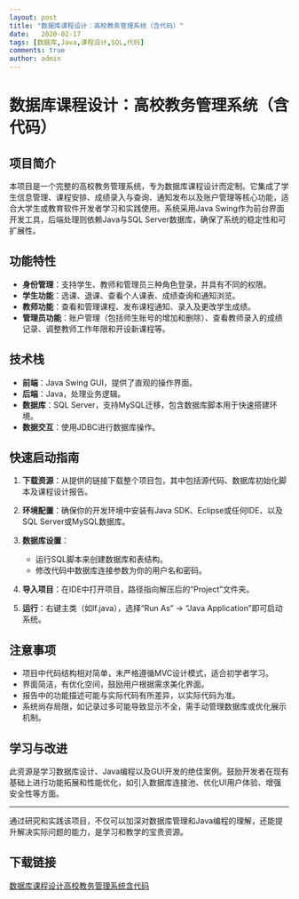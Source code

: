 ```yaml
---
layout: post
title: "数据库课程设计：高校教务管理系统（含代码）"
date:   2020-02-17
tags: [数据库,Java,课程设计,SQL,代码]
comments: true
author: admin
---
```

# 数据库课程设计：高校教务管理系统（含代码）

## 项目简介

本项目是一个完整的高校教务管理系统，专为数据库课程设计而定制。它集成了学生信息管理、课程安排、成绩录入与查询、通知发布以及账户管理等核心功能，适合大学生或教育软件开发者学习和实践使用。系统采用Java Swing作为前台界面开发工具，后端处理则依赖Java与SQL Server数据库，确保了系统的稳定性和可扩展性。

## 功能特性

- **身份管理**：支持学生、教师和管理员三种角色登录，并具有不同的权限。
- **学生功能**：选课、退课、查看个人课表、成绩查询和通知浏览。
- **教师功能**：查看和管理课程、发布课程通知、录入及更改学生成绩。
- **管理员功能**：账户管理（包括师生账号的增加和删除）、查看教师录入的成绩记录、调整教师工作年限和开设新课程等。

## 技术栈

- **前端**：Java Swing GUI，提供了直观的操作界面。
- **后端**：Java，处理业务逻辑。
- **数据库**：SQL Server，支持MySQL迁移，包含数据库脚本用于快速搭建环境。
- **数据交互**：使用JDBC进行数据库操作。

## 快速启动指南

1. **下载资源**：从提供的链接下载整个项目包，其中包括源代码、数据库初始化脚本及课程设计报告。
   
2. **环境配置**：确保你的开发环境中安装有Java SDK、Eclipse或任何IDE、以及SQL Server或MySQL数据库。

3. **数据库设置**：
   - 运行SQL脚本来创建数据库和表结构。
   - 修改代码中数据库连接参数为你的用户名和密码。

4. **导入项目**：在IDE中打开项目，路径指向解压后的“Project”文件夹。

5. **运行**：右键主类（如lf.java），选择“Run As” -> “Java Application”即可启动系统。

## 注意事项

- 项目中代码结构相对简单，未严格遵循MVC设计模式，适合初学者学习。
- 界面简洁，有优化空间，鼓励用户根据需求美化界面。
- 报告中的功能描述可能与实际代码有所差异，以实际代码为准。
- 系统尚存局限，如记录过多可能导致显示不全，需手动管理数据库或优化展示机制。

## 学习与改进

此资源是学习数据库设计、Java编程以及GUI开发的绝佳案例。鼓励开发者在现有基础上进行功能拓展和性能优化，如引入数据库连接池、优化UI用户体验、增强安全性等方面。

---

通过研究和实践该项目，不仅可以加深对数据库管理和Java编程的理解，还能提升解决实际问题的能力，是学习和教学的宝贵资源。

## 下载链接

[数据库课程设计高校教务管理系统含代码](https://pan.quark.cn/s/66b1dce749d4)